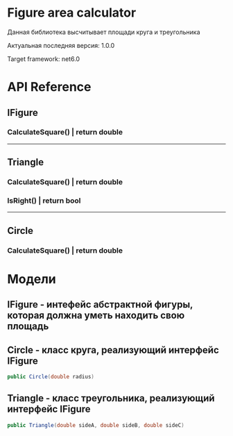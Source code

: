 # Figure area calculator

Данная библиотека высчитывает площади круга и треугольника

Актуальная последняя версия: 1.0.0

Target framework: net6.0

# API Reference

## IFigure

### CalculateSquare() | return double
---

## Triangle

### CalculateSquare() | return double

### IsRight() | return bool
---

## Circle

### CalculateSquare() | return double

# Модели

## IFigure - интефейс абстрактной фигуры, которая должна уметь находить свою площадь

## Circle - класс круга, реализующий интерфейс IFigure 
```csharp
public Circle(double radius)
```

## Triangle - класс треугольника, реализующий интерфейс IFigure 
```csharp
public Triangle(double sideA, double sideB, double sideC)
```
